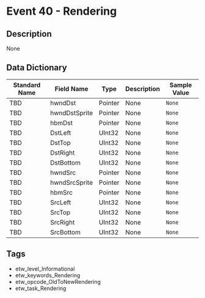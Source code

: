 # Event 40 - Rendering

## Description
None

## Data Dictionary
|Standard Name|Field Name|Type|Description|Sample Value|
|---|---|---|---|---|
|TBD|hwndDst|Pointer|None|`None`|
|TBD|hwndDstSprite|Pointer|None|`None`|
|TBD|hbmDst|Pointer|None|`None`|
|TBD|DstLeft|UInt32|None|`None`|
|TBD|DstTop|UInt32|None|`None`|
|TBD|DstRight|UInt32|None|`None`|
|TBD|DstBottom|UInt32|None|`None`|
|TBD|hwndSrc|Pointer|None|`None`|
|TBD|hwndSrcSprite|Pointer|None|`None`|
|TBD|hbmSrc|Pointer|None|`None`|
|TBD|SrcLeft|UInt32|None|`None`|
|TBD|SrcTop|UInt32|None|`None`|
|TBD|SrcRight|UInt32|None|`None`|
|TBD|SrcBottom|UInt32|None|`None`|

## Tags
* etw_level_Informational
* etw_keywords_Rendering
* etw_opcode_OldToNewRendering
* etw_task_Rendering